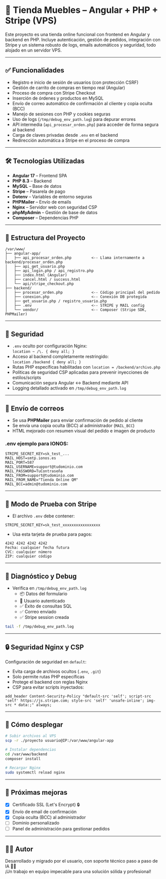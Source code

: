# 🛒 Tienda Muebles – Angular + PHP + Stripe (VPS)

Este proyecto es una tienda online funcional con frontend en Angular y backend en PHP. Incluye autenticación, gestión de pedidos, integración con Stripe y un sistema robusto de logs, emails automáticos y seguridad, todo alojado en un servidor VPS.

---

## ✅ Funcionalidades

- Registro e inicio de sesión de usuarios (con protección CSRF)
- Gestión de carrito de compras en tiempo real (Angular)
- Proceso de compra con Stripe Checkout
- Inserción de órdenes y productos en MySQL
- Envío de correo automático de confirmación al cliente y copia oculta (BCC)
- Manejo de sesiones con PHP y cookies seguras
- Uso de logs (`/tmp/debug_env_path.log`) para depurar errores
- API intermedia (`api_procesar_orden.php`) para acceder de forma segura al backend
- Carga de claves privadas desde `.env` en el backend
- Redirección automática a Stripe en el proceso de compra

---

## 🛠 Tecnologías Utilizadas

- **Angular 17** – Frontend SPA
- **PHP 8.3** – Backend
- **MySQL** – Base de datos
- **Stripe** – Pasarela de pago
- **Dotenv** – Variables de entorno seguras
- **PHPMailer** – Envío de emails
- **Nginx** – Servidor web con seguridad CSP
- **phpMyAdmin** – Gestión de base de datos
- **Composer** – Dependencias PHP

---

## 📁 Estructura del Proyecto

```
/var/www/
├── angular-app/
│   ├── api_procesar_orden.php         <-- Llama internamente a backend/procesar_orden.php
│   ├── api_get_usuario.php
│   ├── api_login.php / api_registro.php
│   ├── index.html (Angular)
│   ├── cancel.html / success.html
│   └── api/stripe_checkout.php
├── backend/
│   ├── procesar_orden.php             <-- Código principal del pedido
│   ├── conexion.php                   <-- Conexión DB protegida
│   ├── get_usuario.php / registro_usuario.php
│   ├── .env                           <-- STRIPE y MAIL config
│   └── vendor/                        <-- Composer (Stripe SDK, PHPMailer)
```

---

## 🔐 Seguridad

- `.env` oculto por configuración Nginx:  
  `location ~ /\. { deny all; }`
- Acceso al backend completamente restringido:  
  `location /backend { deny all; }`
- Rutas PHP específicas habilitadas con `location = /backend/archivo.php`
- Políticas de seguridad CSP aplicadas para prevenir inyecciones de estilos/scripts
- Comunicación segura Angular ↔ Backend mediante API
- Logging detallado activado en `/tmp/debug_env_path.log`

---

## 📧 Envío de correos

- Se usa **PHPMailer** para enviar confirmación de pedido al cliente
- Se envía una copia oculta (BCC) al administrador (`MAIL_BCC`)
- HTML mejorado con resumen visual del pedido e imagen de producto

### .env ejemplo para IONOS:
```env
STRIPE_SECRET_KEY=sk_test_...
MAIL_HOST=smtp.ionos.es
MAIL_PORT=587
MAIL_USERNAME=support@tudominio.com
MAIL_PASSWORD=TuContraseña
MAIL_FROM=support@tudominio.com
MAIL_FROM_NAME="Tienda Online QM"
MAIL_BCC=admin@tudominio.com
```

---

## 🧪 Modo de Prueba con Stripe

- El archivo `.env` debe contener:
```env
STRIPE_SECRET_KEY=sk_test_xxxxxxxxxxxxxxxxx
```

- Usa esta tarjeta de prueba para pagos:
```
4242 4242 4242 4242
Fecha: cualquier fecha futura
CVC: cualquier número
ZIP: cualquier código
```

---

## 🧰 Diagnóstico y Debug

- Verifica en `/tmp/debug_env_path.log`
  - 📦 Datos del formulario
  - 👤 Usuario autenticado
  - ✅ Éxito de consultas SQL
  - ✅ Correo enviado
  - ✅ Stripe session creada

```bash
tail -f /tmp/debug_env_path.log
```

---

## 🔒 Seguridad Nginx y CSP

Configuración de seguridad en `default`:

- Evita carga de archivos ocultos (`.env`, `.git`)
- Solo permite rutas PHP específicas
- Protege el backend con reglas Nginx
- CSP para evitar scripts inyectados:

```nginx
add_header Content-Security-Policy "default-src 'self'; script-src 'self' https://js.stripe.com; style-src 'self' 'unsafe-inline'; img-src * data:;" always;
```

---

## 🚀 Cómo desplegar

```bash
# Subir archivos al VPS
scp -r ./proyecto usuario@IP:/var/www/angular-app

# Instalar dependencias
cd /var/www/backend
composer install

# Recargar Nginx
sudo systemctl reload nginx
```

---

## 📌 Próximas mejoras

- [x] Certificado SSL (Let's Encrypt) 🔒
- [x] Envío de email de confirmación
- [x] Copia oculta (BCC) al administrador
- [ ] Dominio personalizado
- [ ] Panel de administración para gestionar pedidos

---

## 👨‍💻 Autor

Desarrollado y migrado por el usuario, con soporte técnico paso a paso de IA 🤖🚀  
¡Un trabajo en equipo impecable para una solución sólida y profesional!